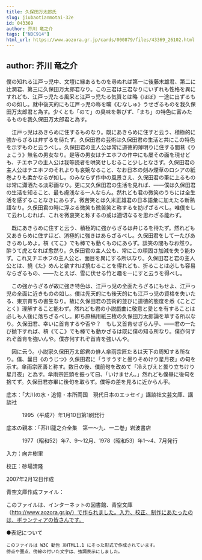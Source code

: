 ```yaml
---
title: 久保田万太郎氏
slug: jiubaotianmotai-32e
id: 043369
author: 芥川 竜之介
tags: ["NDC914"]
html_url: https://www.aozora.gr.jp/cards/000879/files/43369_26102.html
---
```


## author: 芥川 竜之介

僕の知れる江戸っ児中、文壇に縁あるものを尋ぬれば第一に後藤末雄君、第二に辻潤君、第三に久保田万太郎君なり。この三君は三君なりにいずれも性格を異にすれども、江戸っ児たる風采と江戸っ児たる気質とは略《ほぼ》一途に出ずるものの如し。就中後天的にも江戸っ児の称を曠《むなしゅ》うせざるものを我久保田万太郎君と為す。少くとも「のて」の臭味を帯びず、「まち」の特色に富みたるものを我久保田万太郎君と為す。

　江戸っ児はあきらめに住するものなり。既にあきらめに住すと云う、積極的に強からざるは弁ずるを待たず。久保田君の芸術は久保田君の生活と共にこの特色を示すものと云うべし。久保田君の主人公は常に道徳的薄明りに住する閭巷《りょこう》無名の男女なり。是等の男女はチエホフの作中にも屡その面を現せども、チエホフの主人公は我等読者を哄笑せしむること少しとなさず。久保田君の主人公はチエホフのそれよりも哀婉なること、なお日本の刻み煙草のロシアの紙巻よりも柔かなるが如し。のみならず作中の風景さえ、久保田君の筆に上るものは常に瀟洒たる淡彩画なり。更に又久保田君の生活を見れば、――僕は久保田君の生活を知ること、最も膚浅なる一人ならん。然れども君の微笑のうちには全生活を感ずることなきにあらず。微苦笑とは久米正雄君の日本語彙に加えたる新熟語なり。久保田君の時に浮ぶる微笑も微苦笑と称するを妨げざるべし。唯僕をして云わしむれば、これを微哀笑と称するの或は適切なるを思わざる能わず。

　既にあきらめに住すと云う、積極的に強からざるは弁じるを待たず。然れども又あきらめに住すほど、消極的に強きはあらざるべし。久保田君をして一たびあきらめしめよ。槓《てこ》でも棒でも動くものにあらず。談笑の間もなお然り。酔うて虎となれば愈然り。久保田君の主人公も、常にこの頑固さ加減を失う能わず。これ又チエホフの主人公と、面目を異にする所以なり。久保田君と君の主人公とは、撓《た》めんと欲すれば撓むることを得れども、折ることは必しも容易ならざるもの、――たとえば、雪に伏せる竹と趣を一にすと云うを得べし。

　この強からざるが故に強き特色は、江戸っ児の全面たらざるにもせよ、江戸っ児の全面に近きものの如し。僕は先天的にも後天的にも江戸っ児の資格を失いたる、東京育ちの書生なり。故に久保田君の芸術的並びに道徳的態度を悉《ことごとく》理解すること能わず。然れども君の小説戯曲に敬意と愛とを有することは必しも人後に落ちざるべし。即ち原稿用紙三枚の久保田万太郎論を草する所以なり。久保田君、幸いに首肯するや否や？　もし又首肯せざらん乎、――君の一たび抛下すれば、槓《てこ》でも棒でも動かざるは既に僕の知る所なり。僕亦何すれぞ首肯を強いんや。僕亦何すれぞ首肯を強いんや。

　因に云う。小説家久保田万太郎君の俳人傘雨宗匠たるは天下の周知する所なり。僕、曩日《のうじつ》久保田君に「うすうすと曇りそめけり星月夜」の句を示す。傘雨宗匠善と称す。数日の後、僕前句を改めて「冷えびえと曇り立ちけり星月夜」と為す。傘雨宗匠頭を振って曰、「いけません。」然れども僕畢に後句を捨てず。久保田君亦畢に後句を取らず。僕等の差を見るに近からん乎。













底本：「大川の水・追憶・本所両国　現代日本のエッセイ」講談社文芸文庫、講談社


　　　1995（平成7）年1月10日第1刷発行

底本の親本：「芥川龍之介全集　第一～九、一二巻」岩波書店

　　　1977（昭和52）年7、9～12月、1978（昭和53）年1～4、7月発行

入力：向井樹里

校正：砂場清隆

2007年2月12日作成

青空文庫作成ファイル：

このファイルは、インターネットの図書館、青空文庫（http://www.aozora.gr.jp/）で作られました。入力、校正、制作にあたったのは、ボランティアの皆さんです。











●表記について


	このファイルは W3C 勧告 XHTML1.1 にそった形式で作成されています。
	傍点や圏点、傍線の付いた文字は、強調表示にしました。